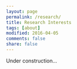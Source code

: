 ```yaml
---
layout: page
permalink: /research/
title: Research Interests
tags: [about]
modified: 2016-04-05
comments: false
share: false
---
```


Under construction...
